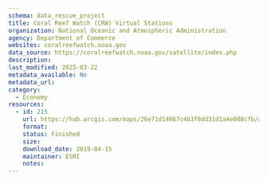 ```yaml
---
schema: data_rescue_project 
title: Coral Reef Watch (CRW) Virtual Stations
organization: National Oceanic and Atmospheric Administration
agency: Department of Commerce
websites: coralreefwatch.noaa.gov
data_source: https://coralreefwatch.noaa.gov/satellite/index.php
description: 
last_modified: 2025-03-22
metadata_available: No
metadata_url: 
category:
  - Economy
resources:
  - id: 215
    url: https://hub.arcgis.com/maps/26e71d14067c4b3f8dd31d1a4e008cfb/about
    format: 
    status: Finished
    size: 
    download_date: 2019-04-15
    maintainer: ESRI
    notes: 
---
```

